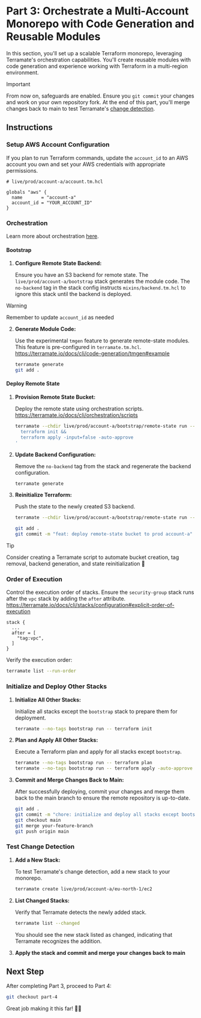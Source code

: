 # Part 3: Orchestrate a Multi-Account Monorepo with Code Generation and Reusable Modules

In this section, you'll set up a scalable Terraform monorepo, leveraging Terramate's orchestration capabilities. You'll create reusable modules with code generation and experience working with Terraform in a multi-region environment.

> [!IMPORTANT]
> From now on, safeguards are enabled. Ensure you `git commit` your changes and work on your own repository fork. At the end of this part, you'll merge changes back to main to test Terramate's [change detection](https://terramate.io/docs/cli/change-detection/).

## Instructions

### Setup AWS Account Configuration

If you plan to run Terraform commands, update the `account_id` to an AWS account you own and set your AWS credentials with appropriate permissions.

```hcl
# live/prod/account-a/account.tm.hcl

globals "aws" {
  name       = "account-a"
  account_id = "YOUR_ACCOUNT_ID"
}
```

### Orchestration

Learn more about orchestration [here](https://terramate.io/docs/cli/orchestration/).

#### Bootstrap

1. **Configure Remote State Backend:**

   Ensure you have an S3 backend for remote state. The `live/prod/account-a/bootstrap` stack generates the module code. The `no-backend` tag in the stack config instructs `mixins/backend.tm.hcl` to ignore this stack until the backend is deployed.

  > [!WARNING]
  > Remember to update `account_id` as needed

2. **Generate Module Code:**

   Use the experimental `tmgen` feature to generate remote-state modules. This feature is pre-configured in `terramate.tm.hcl`. <https://terramate.io/docs/cli/code-generation/tmgen#example>

   ```bash
   terramate generate
   git add .
   ```

#### Deploy Remote State

1. **Provision Remote State Bucket:**

   Deploy the remote state using orchestration scripts. <https://terramate.io/docs/cli/orchestration/scripts>

   ```bash
   terramate --chdir live/prod/account-a/bootstrap/remote-state run -- sh -c '
     terraform init &&
     terraform apply -input=false -auto-approve
   '
   ```

2. **Update Backend Configuration:**

   Remove the `no-backend` tag from the stack and regenerate the backend configuration.

   ```bash
   terramate generate
   ```

3. **Reinitialize Terraform:**

   Push the state to the newly created S3 backend.

   ```bash
   terramate --chdir live/prod/account-a/bootstrap/remote-state run -- terraform init -migrate-state

   git add .
   git commit -m "feat: deploy remote-state bucket to prod account-a"
   ```  

  > [!TIP]
  > Consider creating a Terramate script to automate bucket creation, tag removal, backend generation, and state reinitialization 🧠

### Order of Execution

Control the execution order of stacks. Ensure the `security-group` stack runs after the `vpc` stack by adding the `after` attribute. <https://terramate.io/docs/cli/stacks/configuration#explicit-order-of-execution>

```hcl
stack {
  ...
  after = [
    "tag:vpc",
  ]
}
```

Verify the execution order:

```bash
terramate list --run-order
```

### Initialize and Deploy Other Stacks

1. **Initialize All Other Stacks:**

   Initialize all stacks except the `bootstrap` stack to prepare them for deployment.

   ```bash
   terramate --no-tags bootstrap run -- terraform init
   ```

2. **Plan and Apply All Other Stacks:**

   Execute a Terraform plan and apply for all stacks except `bootstrap`.

   ```bash
   terramate --no-tags bootstrap run -- terraform plan
   terramate --no-tags bootstrap run -- terraform apply -auto-approve
   ```

3. **Commit and Merge Changes Back to Main:**

   After successfully deploying, commit your changes and merge them back to the main branch to ensure the remote repository is up-to-date.

   ```bash
   git add .
   git commit -m "chore: initialize and deploy all stacks except bootstrap"
   git checkout main
   git merge your-feature-branch
   git push origin main
   ```

### Test Change Detection

1. **Add a New Stack:**

   To test Terramate's change detection, add a new stack to your monorepo.

   ```bash
   terramate create live/prod/account-a/eu-north-1/ec2
   ```

2. **List Changed Stacks:**

   Verify that Terramate detects the newly added stack.

   ```bash
   terramate list --changed
   ```

   You should see the new stack listed as changed, indicating that Terramate recognizes the addition.

3. **Apply the stack and commit and merge your changes back to main**

## Next Step

After completing Part 3, proceed to Part 4:

```bash
git checkout part-4
```

Great job making it this far! 🖖🏼
